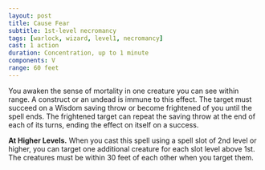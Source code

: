 ```yaml
---
layout: post
title: Cause Fear
subtitle: 1st-level necromancy
tags: [warlock, wizard, level1, necromancy]
cast: 1 action
duration: Concentration, up to 1 minute
components: V
range: 60 feet
---
```

You awaken the sense of mortality in one creature you can see within range. A construct or an undead is immune to this effect. The target must succeed on a Wisdom saving throw or become frightened of you until the spell ends. The frightened target can repeat the saving throw at the end of each of its turns, ending the effect on itself on a success.

**At Higher Levels.** When you cast this spell using a spell slot of 2nd level or higher, you can target one additional creature for each slot level above 1st. The creatures must be within 30 feet of each other when you target them.